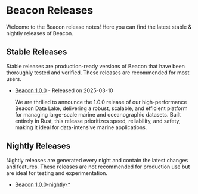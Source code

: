 # Beacon Releases

Welcome to the Beacon release notes! Here you can find the latest stable & nightly releases of Beacon.

## Stable Releases

Stable releases are production-ready versions of Beacon that have been thoroughly tested and verified. These releases are recommended for most users.

- [Beacon 1.0.0](https://github.com/maris-development/beacon/pkgs/container/beacon?tag=community-nightly-latest) - Released on 2025-03-10

    We are thrilled to announce the 1.0.0 release of our high-performance Beacon Data Lake, delivering a robust, scalable, and efficient platform for managing large-scale marine and oceanographic datasets. Built entirely in Rust, this release prioritizes speed, reliability, and safety, making it ideal for data-intensive marine applications.

## Nightly Releases

Nightly releases are generated every night and contain the latest changes and features. These releases are not recommended for production use but are ideal for testing and experimentation.

- [Beacon 1.0.0-nightly-*](https://github.com/maris-development/beacon/pkgs/container/beacon?tag=community-nightly-latest)
